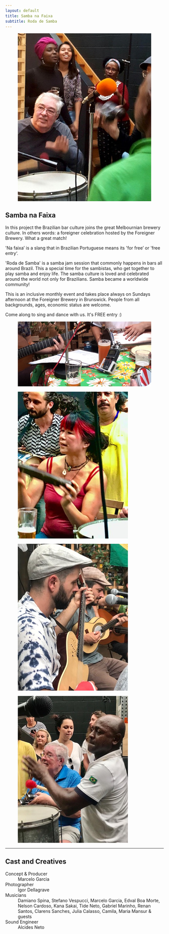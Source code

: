 ```yaml
---
layout: default
title: Samba na Faixa
subtitle: Roda de Samba
---
```


<figure class="figure float-right ml-3 mb-3">
  <img class="img-fluid" src="images/samba_na_faixa_cover.jpg" />
</figure>


## Samba na Faixa 

In this project the Brazilian bar culture joins the great Melbournian brewery culture. In others words: a foreigner celebration hosted by the Foreigner Brewery. What a great match! 

'Na faixa’ is a slang that in Brazilian Portuguese means its 'for free’ or 'free entry‘.

'Roda de Samba' is a samba jam session that commonly happens in bars all around Brazil. This a special time for the sambistas, who get together to play samba and enjoy life. The samba culture is loved and celebrated around the world not only for Brazilians. Samba became a worldwide community!

This is an inclusive monthly event and takes place always on Sundays afternoon at the Foreigner Brewery in Brunswick. People from all backgrounds, ages, economic status are welcome.

Come along to sing and dance with us. It's FREE entry :) 

<div class="row">
  
  <figure class=" col-lg-12 col-md-12">
      <img class="img-fluid" src="images/samba_na_faixa_mesa.jpg">
  </figure>
  <figure class=" col-lg-4 col-md-4">
      <img class="img-fluid" src="images/samba_na_faixa_1.jpg">
  </figure>
  <figure class=" col-lg-4 col-md-4">
      <img class="img-fluid" src="images/samba_na_faixa_2.jpg">
  </figure>
  <figure class=" col-lg-4 col-md-4">
      <img class="img-fluid" src="images/samba_na_faixa_5.jpg">
  </figure>
</div>

<hr>    
 <h2 class="content-subhead">Cast and Creatives</h2>     

<dl class="row">
  <dt class="col-6">Concept &amp Producer </dt>
  <dd class="col-6">Marcelo Garcia</dd>

  <dt class="col-6">Photographer</dt>
  <dd class="col-6">Igor Dellagrave</dd>

  <dt class="col-6">Musicians</dt>
  <dd class="col-6">Damiano Spina, Stefano Vespucci, Marcelo Garcia, Edval Boa Morte, Nelson Cardoso, Kana Sakai, Tide Neto, Gabriel Marinho, Renan Santos, Clarens Sanches, Julia Calasso, Camila, Maria Mansur &amp guests </dd>

  <dt class="col-6">Sound Engineer</dt>
  <dd class="col-6">Alcides Neto</dd>

</dl>
